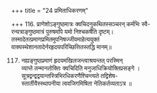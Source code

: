 +++
title = "24 प्रमिताधिकरणम्"

+++
116. प्राणेशोऽङ्गुष्ठमात्रः क्वचिदनुकथितस्सञ्चरन् कर्मभिः स्वै-  
रन्यत्राङ्गुष्ठमात्रं पुरुषमपि यमो निश्चकर्षेति दृष्टम्।  
तस्मादेतत्प्रमाणप्रमितमुपनिषज्जीवमाहेत्ययुक्तं  
वाक्यस्थेशानतादेर्नरहृदयपरिच्छित्तितस्तद्धि मानम्॥

117. नह्यङ्गुष्ठप्रमाणं हृदयमखिलजन्त्वाश्रयन्तत् परस्मिन्  
व्याप्ते तन्मानतोक्तिः क्वचिदिति मनुजाधिक्रियोक्तिप्रसङ्गे ।  
सूत्रद्वन्द्वद्वयान्तस्त्रिभिरधिकरणैश्चिन्त्यते तद्विशेष-  
स्तार्तीयैस्स्थापनीया त्ववजिगमिषिता नेतिकर्तव्यताऽत्र ॥